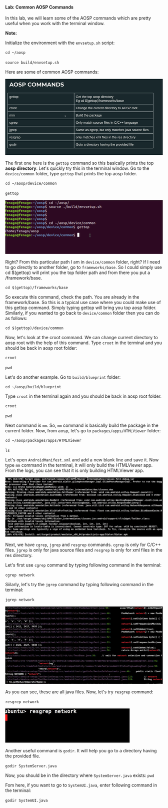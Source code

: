 #### Lab: Common AOSP Commands

In this lab, we will learn some of the AOSP commands which are pretty useful when you work with the terminal window. 


**Note:**

Initialize the environment with the `envsetup.sh` script:

```
cd ~/aosp

source build/envsetup.sh
```


Here are some of common AOSP commands:

![](./images/aosp1.png)

The first one here is the `gettop` command so this basically prints the top **aosp directory**. Let's quickly try this in the terminal window. Go to the `device/common` folder, type `gettop` that prints the top aosp folder.

```
cd ~/aosp/device/common

gettop
```

![](./images/aosp5.png)

Right? From this particular path I am in `device/common` folder, right? If I need to go directly to another folder, go to `frameworks/base`. So I could simply use cd $(gettop) will print you the top folder path and from there you put a /framework/base.

```
cd $(gettop)/frameworks/base
```

So execute this command, check the path. You are already in the framework/base. So this is a typical use case where you could make use of this gettop command.
Simply typing gettop will bring you top aosp folder. Similarly, if you wanted to go back to `device/common` folder then you can do as follows:

```
cd $(gettop)/device/common
```

Now, let's look at the croot command. We can change current directory to aosp root with the help of this command. Type `croot` in the terminal and you should be back in aosp root folder:

```
croot

pwd
```

Let's do another example. Go to `build/blueprint` folder:

```
cd ~/aosp/build/blueprint
```

Type `croot` in the terminal again and you should be back in aosp root folder.

```
croot

pwd
```


Next command is `mm`. So, `mm` command is basically build the package in the current folder. Now, from aosp, let's go to `packages/apps/HTMLViewer` folder:

```
cd ~/aosp/packages/apps/HTMLViewer

ls
```

Let's open `AndroidManifest.xml` and add a new blank line and save it. Now type `mm` command in the terminal, it will only build the HTMLViewer app. From the logs, you can see that it is only building HTMLViewer app.

![](./images/aosp2.png)

Next, we have `cgrep`, `jgrep` and `resgrep` commands. `cgrep` is only for C/C++ files. `jgrep` is only for java source files and `resgrep` is only for xml files in the res directory.

Let's first use `cgrep` command by typing following command in the terminal:

`cgrep network`

Siilarly, let's try the `jgrep` command by typing following command in the terminal:

`jgrep network`

![](./images/aosp3.png)

As you can see, these are all java files. Now, let's try `resgrep` command:

`resgrep network`

![](./images/aosp4.png)

Another useful command is `godir`. It will help you go to a directory having the provided file.

`godir SystemServer.java`

Now, you should be in the directory where `SystemServer.java` exists: `pwd`

Fom here, if you want to go to `SystemUI.java`, enter following command in the terminal:

`godir SystemUI.java`
